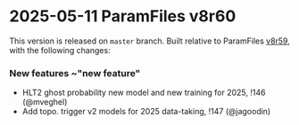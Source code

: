 2025-05-11 ParamFiles v8r60
===

This version is released on `master` branch.
Built relative to ParamFiles [v8r59](../-/tags/v8r59), with the following changes:


### New features ~"new feature"
- HLT2 ghost probability new model and new training for 2025, !146 (@mveghel)
- Add topo. trigger v2 models for 2025 data-taking, !147 (@jagoodin)
